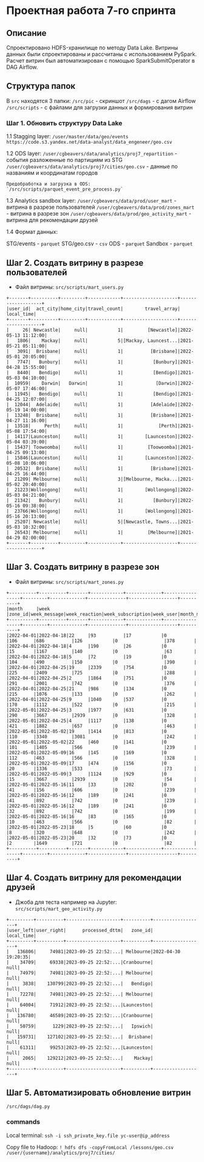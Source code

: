 # Проектная работа 7-го спринта

## Описание
Спроектировано HDFS-хранилище по методу Data Lake. 
Витрины данных были спроектированы и рассчитаны с использованием PySpark.
Расчет витрин был автоматизирован с помощью SparkSubmitOperator в DAG Airflow.

## Структура папок
В `src` находятся 3 папки:
    `/src/pic` - скриншот
    `/src/dags` - с дагом Airflow
    `/src/scripts` - с файлами для загрузки данных и формирования витрин

### Шаг 1. Обновить структуру Data Lake

1.1 Stagging layer:
    `/user/master/data/geo/events`
    `https://code.s3.yandex.net/data-analyst/data_engeneer/geo.csv`

1.2 ODS layer:
    `/user/cgbeavers/data/analytics/proj7_repartition`    - события разложенные по партициям из STG
    `/user/cgbeavers/data/analytics/proj7/cities/geo.csv` - данные по названиям и координатам городов 

    Предобработка и загрузка в ODS:
    `/src/scripts/parquet_event_pre_process.py`

1.3 Analytics sandbox layer:
    `/user/cgbeavers/data/prod/user_mart`         - витрина в разрезе пользователей
    `/user/cgbeavers/data/prod/zones_mart`        - витрина в разрезе зон
    `/user/cgbeavers/data/prod/geo_activity_mart` - витрина для рекомендации друзей

1.4 Формат данных:

STG/events    - `parquet` 
STG/geo.csv   - `csv` 
ODS           - `parquet` 
Sandbox       - `parquet` 

## Шаг 2. Создать витрину в разрезе пользователей

- Файл витрины: `src/scripts/mart_users.py`
```
+-------+----------+---------+------------+--------------------+-------------------+
|user_id|  act_city|home_city|travel_count|        travel_array|         local_time|
+-------+----------+---------+------------+--------------------+-------------------+
|     26| Newcastle|     null|           1|         [Newcastle]|2022-05-13 11:12:00|
|   1806|    Mackay|     null|           5|[Mackay, Launcest...|2021-05-21 05:11:00|
|   3091|  Brisbane|     null|           1|          [Brisbane]|2022-05-01 20:05:00|
|   7747|   Bunbury|     null|           1|           [Bunbury]|2021-04-28 15:55:00|
|   8440|   Bendigo|     null|           1|           [Bendigo]|2021-05-03 04:10:00|
|  10959|    Darwin|   Darwin|           1|            [Darwin]|2022-05-07 17:46:00|
|  11945|   Bendigo|     null|           1|           [Bendigo]|2021-04-25 12:07:00|
|  12044|  Adelaide|     null|           1|          [Adelaide]|2022-05-19 14:00:00|
|  13248|  Brisbane|     null|           1|          [Brisbane]|2021-04-27 11:16:00|
|  13518|     Perth|     null|           1|             [Perth]|2021-05-08 17:54:00|
|  14117|Launceston|     null|           1|        [Launceston]|2022-05-04 03:39:00|
|  15437| Toowoomba|     null|           1|         [Toowoomba]|2021-04-25 09:13:00|
|  15846|Launceston|     null|           1|        [Launceston]|2022-05-08 10:06:00|
|  20532|  Brisbane|     null|           1|          [Brisbane]|2021-04-25 16:44:00|
|  21209| Melbourne|     null|           3|[Melbourne, Macka...|2021-05-02 20:40:00|
|  21223|Wollongong|     null|           1|        [Wollongong]|2022-05-03 04:21:00|
|  21342|   Bunbury|     null|           1|           [Bunbury]|2022-05-16 09:38:00|
|  23766|Wollongong|     null|           1|        [Wollongong]|2021-05-16 20:13:00|
|  25207| Newcastle|     null|           5|[Newcastle, Towns...|2021-05-03 10:32:00|
|  26543| Melbourne|     null|           1|         [Melbourne]|2021-04-29 02:00:00|
+-------+----------+---------+------------+--------------------+-------------------+
```
## Шаг 3. Создать витрину в разрезе зон

- Файл витрины: `src/scripts/mart_zones.py`
```
+----------+----------+-------+------------+-------------+-----------------+---------+-------------+--------------+------------------+----------+
|month     |week      |zone_id|week_message|week_reaction|week_subscription|week_user|month_message|month_reaction|month_subscription|month_user|
+----------+----------+-------+------------+-------------+-----------------+---------+-------------+--------------+------------------+----------+
|2022-04-01|2022-04-18|22     |93          |17           |0                |106      |686          |126           |0                 |378       |
|2022-04-01|2022-04-18|4      |190         |26           |0                |15       |1167         |140           |0                 |63        |
|2022-04-01|2022-04-18|5      |72          |19           |0                |104      |490          |150           |0                 |390       |
|2022-04-01|2022-04-25|19     |2339        |754          |0                |225      |2409         |725           |0                 |288       |
|2022-04-01|2022-04-25|2      |1864        |751          |0                |291      |2001         |742           |0                 |376       |
|2022-04-01|2022-04-25|21     |986         |134          |0                |215      |1076         |133           |0                 |262       |
|2022-04-01|2022-04-25|9      |1040        |537          |0                |170      |1112         |522           |0                 |215       |
|2022-05-01|2022-04-25|3      |1977        |631          |0                |290      |3667         |2939          |0                 |328       |
|2022-05-01|2022-04-25|4      |1117        |138          |0                |421      |1882         |657           |0                 |463       |
|2022-05-01|2022-05-02|19     |1414        |813          |0                |110      |3340         |3081          |0                 |242       |
|2022-05-01|2022-05-02|22     |460         |141          |0                |101      |1405         |566           |0                 |239       |
|2022-05-01|2022-05-09|16     |145         |169          |0                |112      |463          |566           |0                 |328       |
|2022-05-01|2022-05-09|17     |474         |156          |0                |20       |1336         |533           |0                 |73        |
|2022-05-01|2022-05-09|3      |1124        |929          |0                |15       |3667         |2939          |0                 |54        |
|2022-05-01|2022-05-16|11     |33          |202          |0                |41       |156          |606           |0                 |239       |
|2022-05-01|2022-05-16|12     |189         |241          |0                |41       |892          |742           |0                 |239       |
|2022-05-01|2022-05-16|12     |189         |241          |0                |32       |892          |742           |0                 |199       |
|2022-05-01|2022-05-16|16     |83          |165          |0                |10       |463          |566           |0                 |82        |
|2022-05-01|2022-05-23|18     |5           |60           |0                |8        |320          |648           |0                 |242       |
|2022-05-01|2022-05-23|20     |32          |73           |0                |2        |1649         |721           |0                 |82        |
+----------+----------+-------+------------+-------------+-----------------+---------+-------------+--------------+------------------+----------+
```
## Шаг 4. Создать витрину для рекомендации друзей

- Джоба для теста например на Jupyter: `src/scripts/mart_geo_activity.py`
```
+---------+----------+--------------------+----------+-------------------+
|user_left|user_right|      processed_dttm|   zone_id|         local_time|
+---------+----------+--------------------+----------+-------------------+
|   136806|     74981|2023-09-25 22:52:...| Melbourne|2022-04-30 19:20:35|
|    34709|     69338|2023-09-25 22:52:...|Cranbourne|               null|
|    74979|     74981|2023-09-25 22:52:...| Melbourne|               null|
|     3838|    130799|2023-09-25 22:52:...|   Bendigo|               null|
|    72278|     74981|2023-09-25 22:52:...| Melbourne|               null|
|    64004|     71912|2023-09-25 22:52:...|Launceston|               null|
|   136780|     46589|2023-09-25 22:52:...|Cranbourne|               null|
|    50759|      1229|2023-09-25 22:52:...|   Ipswich|               null|
|   159731|    127102|2023-09-25 22:52:...|  Brisbane|               null|
|    61311|     99253|2023-09-25 22:52:...|Launceston|               null|
|     2065|    129212|2023-09-25 22:52:...|    Mackay|               null|
+---------+----------+--------------------+----------+-------------------+
```
## Шаг 5. Автоматизировать обновление витрин

  `/src/dags/dag.py`

### commands

Local terminal:
`ssh -i ssh_private_key.file yc-user@ip_address`

Copy file to Hadoop:
`! hdfs dfs -copyFromLocal /lessons/geo.csv /user/{username}/analytics/proj7/cities/`
